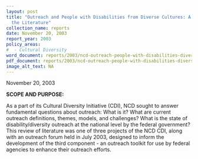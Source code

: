 ```yaml
---
layout: post
title: "Outreach and People with Disabilities from Diverse Cultures: A Review of
  the Literature"
collection_name: reports
date: November 20, 2003
report_year: 2003
policy_areas:
#  - Cultural Diversity
word_document: reports/2003/ncd-outreach-people-with-disabilities-diverse-cultures-2003.doc
pdf_document: reports/2003/ncd-outreach-people-with-disabilities-diverse-cultures-2003.pdf
image_alt_text: NA
---
```


N﻿ovember 20, 2003

**S﻿COPE AND PURPOSE:**

As a part of its Cultural Diversity Initiative (CDI), NCD sought to answer fundamental questions about outreach: What is it? What are current outreach definitions, themes, models, and challenges? What is the state of disability/diversity outreach at the national level by the federal government? This review of literature was one of three projects of the NCD CDI, along with an outreach forum held in July 2003, designed to inform the development of the third component - an outreach toolkit for use by federal agencies to enhance their outreach efforts.
